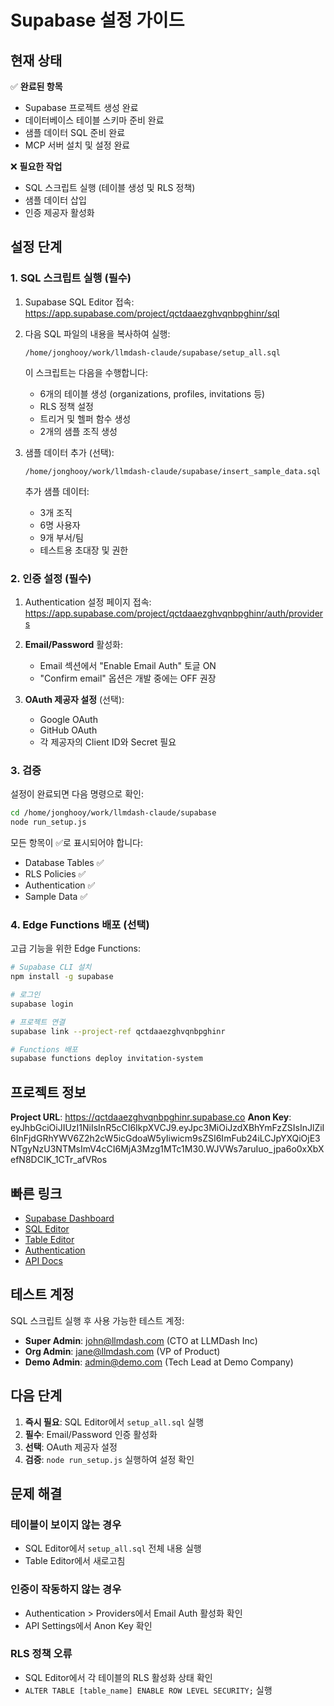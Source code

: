 # Supabase 설정 가이드

## 현재 상태
✅ **완료된 항목**
- Supabase 프로젝트 생성 완료
- 데이터베이스 테이블 스키마 준비 완료
- 샘플 데이터 SQL 준비 완료
- MCP 서버 설치 및 설정 완료

❌ **필요한 작업**
- SQL 스크립트 실행 (테이블 생성 및 RLS 정책)
- 샘플 데이터 삽입
- 인증 제공자 활성화

## 설정 단계

### 1. SQL 스크립트 실행 (필수)

1. Supabase SQL Editor 접속:
   https://app.supabase.com/project/qctdaaezghvqnbpghinr/sql

2. 다음 SQL 파일의 내용을 복사하여 실행:
   ```
   /home/jonghooy/work/llmdash-claude/supabase/setup_all.sql
   ```

   이 스크립트는 다음을 수행합니다:
   - 6개의 테이블 생성 (organizations, profiles, invitations 등)
   - RLS 정책 설정
   - 트리거 및 헬퍼 함수 생성
   - 2개의 샘플 조직 생성

3. 샘플 데이터 추가 (선택):
   ```
   /home/jonghooy/work/llmdash-claude/supabase/insert_sample_data.sql
   ```

   추가 샘플 데이터:
   - 3개 조직
   - 6명 사용자
   - 9개 부서/팀
   - 테스트용 초대장 및 권한

### 2. 인증 설정 (필수)

1. Authentication 설정 페이지 접속:
   https://app.supabase.com/project/qctdaaezghvqnbpghinr/auth/providers

2. **Email/Password** 활성화:
   - Email 섹션에서 "Enable Email Auth" 토글 ON
   - "Confirm email" 옵션은 개발 중에는 OFF 권장

3. **OAuth 제공자 설정** (선택):
   - Google OAuth
   - GitHub OAuth
   - 각 제공자의 Client ID와 Secret 필요

### 3. 검증

설정이 완료되면 다음 명령으로 확인:
```bash
cd /home/jonghooy/work/llmdash-claude/supabase
node run_setup.js
```

모든 항목이 ✅로 표시되어야 합니다:
- Database Tables ✅
- RLS Policies ✅
- Authentication ✅
- Sample Data ✅

### 4. Edge Functions 배포 (선택)

고급 기능을 위한 Edge Functions:

```bash
# Supabase CLI 설치
npm install -g supabase

# 로그인
supabase login

# 프로젝트 연결
supabase link --project-ref qctdaaezghvqnbpghinr

# Functions 배포
supabase functions deploy invitation-system
```

## 프로젝트 정보

**Project URL**: https://qctdaaezghvqnbpghinr.supabase.co
**Anon Key**: eyJhbGciOiJIUzI1NiIsInR5cCI6IkpXVCJ9.eyJpc3MiOiJzdXBhYmFzZSIsInJlZiI6InFjdGRhYWV6Z2h2cW5icGdoaW5yIiwicm9sZSI6ImFub24iLCJpYXQiOjE3NTgyNzU3NTMsImV4cCI6MjA3Mzg1MTc1M30.WJVWs7aruIuo_jpa6o0xXbXefN8DCIK_1CTr_afVRos

## 빠른 링크

- [Supabase Dashboard](https://app.supabase.com/project/qctdaaezghvqnbpghinr)
- [SQL Editor](https://app.supabase.com/project/qctdaaezghvqnbpghinr/sql)
- [Table Editor](https://app.supabase.com/project/qctdaaezghvqnbpghinr/editor)
- [Authentication](https://app.supabase.com/project/qctdaaezghvqnbpghinr/auth/users)
- [API Docs](https://app.supabase.com/project/qctdaaezghvqnbpghinr/api)

## 테스트 계정

SQL 스크립트 실행 후 사용 가능한 테스트 계정:
- **Super Admin**: john@llmdash.com (CTO at LLMDash Inc)
- **Org Admin**: jane@llmdash.com (VP of Product)
- **Demo Admin**: admin@demo.com (Tech Lead at Demo Company)

## 다음 단계

1. **즉시 필요**: SQL Editor에서 `setup_all.sql` 실행
2. **필수**: Email/Password 인증 활성화
3. **선택**: OAuth 제공자 설정
4. **검증**: `node run_setup.js` 실행하여 설정 확인

## 문제 해결

### 테이블이 보이지 않는 경우
- SQL Editor에서 `setup_all.sql` 전체 내용 실행
- Table Editor에서 새로고침

### 인증이 작동하지 않는 경우
- Authentication > Providers에서 Email Auth 활성화 확인
- API Settings에서 Anon Key 확인

### RLS 정책 오류
- SQL Editor에서 각 테이블의 RLS 활성화 상태 확인
- `ALTER TABLE [table_name] ENABLE ROW LEVEL SECURITY;` 실행